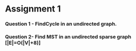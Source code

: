 # Assignment 1 
### Question 1 - FindCycle in an undirected graph.

### Question 2- Find MST in an undirected sparse graph [|E|=O(|V|+8)]